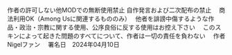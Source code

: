 作者の許可しない他MODでの無断使用禁止 
自作発言および二次配布の禁止　
商法利用OK（Among Usに関連するもののみ）　
他者を誹謗中傷するような作品・政治・宗教に関する使用、公序良俗に反する使用はお控え下さい　
このスキンによって起きた問題のすべてについて、作者は一切の責任を負わない　
作者　　Nigelファン　
署名日　2024年04月10日　